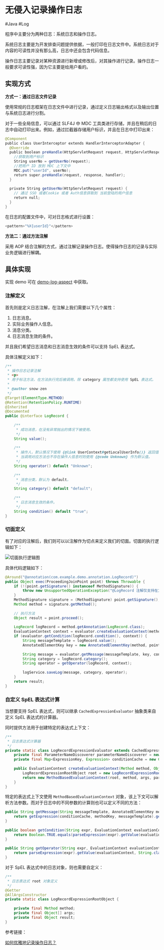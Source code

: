 # 无侵入记录操作日志
#Java #Log

程序中主要分为两种日志：系统日志和操作日志。

系统日志主要是为开发排查问题提供依据，一般打印在日志文件中。系统日志对于内容的可读性并没有那么高，日志中还会包含代码信息。

操作日志主要记录对某种资源进行新增或修改后，对其操作进行记录。操作日志一般要求可读性强，因为它主要是给用户看的。

## 实现方式

**方式一：通过日志文件记录**

使用常规的日志框架在日志文件中进行记录，通过定义日志输出格式以及输出位置与系统日志进行分割。

对于一些全局信息，可以通过 SLF4J 中 MDC 工具类进行存储，并且在稍后的日志中自动打印出来。例如，通过拦截器存储用户标识，并且在日志中打印出来：

```java
@Component  
public class UserInterceptor extends HandlerInterceptorAdapter {  
  @Override  
  public boolean preHandle(HttpServletRequest request, HttpServletResponse response, Object handler) throws Exception {  
    //获取到用户标识  
    String userNo = getUserNo(request);  
    //把用户 ID 放到 MDC 上下文中  
    MDC.put("userId", userNo);  
    return super.preHandle(request, response, handler);  
  }  
  
  private String getUserNo(HttpServletRequest request) {  
    // 通过 SSO 或者Cookie 或者 Auth信息获取到 当前登陆的用户信息  
    return null;  
  }  
}
```

在日志的配置文件中，可对日志格式进行设置：

```java
<pattern>"%X{userId}"</pattern>
```

**方法二：通过方法注解**

采用 AOP 结合注解的方式，通过注解记录操作日志。使得操作日志的记录与实际业务逻辑进行解耦。

## 具体实现

实现 demo 可在 [demo-log-aspect](https://github.com/snow-zen/demo-log-aspect) 中获取。

### 注解定义

首先则是定义日志注解，在注解上我们需要以下几个属性：

1. 日志消息。
2. 实际业务操作人信息。
3. 消息分类。
4. 日志消息生效的条件。

并且我们希望日志消息和日志消息生效的条件可以支持 SpEL 表达式。

具体注解定义如下：

```java
/**  
 * 操作日志记录注解  
 * <p>  
 * 用于标注方法，在方法执行完后被调用。除 category 属性都支持使用 SpEL 表达式。  
 *  
 * @author snow-zen  
 */
@Target(ElementType.METHOD)  
@Retention(RetentionPolicy.RUNTIME)  
@Inherited  
@Documented  
public @interface LogRecord {  
  
    /**  
     * 成功消息，在没有异常抛出的情况下被使用。  
     */  
    String value();  
  
    /**  
     * 操作人，默认情况下使用 {@link UserContext#getLocalUserInfo()} 返回值作为操作人。  
     * 当调用对应方法也不存在操作人信息时则使用 {@code Unknown} 作为默认值。  
     */  
    String operator() default "Unknown";  
  
    /**  
     * 消息分类，默认为 default。  
     */  
    String category() default "default";  
  
    /**  
     * 日志消息生效的条件。  
     */  
    String condition() default "true";  
}
```

### 切面定义

有了对应的注解后，我们则可以以注解作为切点来定义我们的切面。切面的执行逻辑如下：

![切面执行逻辑图](https://my-images-repo.oss-cn-hangzhou.aliyuncs.com/java/%E5%88%87%E9%9D%A2%E6%89%A7%E8%A1%8C%E9%80%BB%E8%BE%91%E5%9B%BE.png)

具体代码逻辑如下：

```java
@Around("@annotation(com.example.demo.annotation.LogRecord)")  
public Object exec(ProceedingJoinPoint point) throws Throwable {  
    if (!(point.getSignature() instanceof MethodSignature)) {  
        throw new UnsupportedOperationException("@LogRecord 注解仅支持在方法上标注");  
    }  
    MethodSignature signature = (MethodSignature) point.getSignature();  
    Method method = signature.getMethod();  
  
    // 执行方法  
    Object result = point.proceed();  
  
    LogRecord logRecord = method.getAnnotation(LogRecord.class);  
    EvaluationContext context = evaluator.createEvaluationContext(method, point.getArgs(), result);  
    if (evaluator.getCondition(logRecord.condition(), context)) {  
        String messageTemplate = logRecord.value();  
        AnnotatedElementKey key = new AnnotatedElementKey(method, point.getTarget().getClass());  
  
        String message = evaluator.getMessage(messageTemplate, key, context);  
        String category = logRecord.category();  
        String operator = getOperator(logRecord, context);  
  
        logService.saveLog(message, category, operator);  
    }  
    return result;  
}
```

### 自定义 SpEL 表达式计算

当想要支持 SpEL 表达式，则可以继承 `CachedExpressionEvaluator` 抽象类来自定义 SpEL 表达式的计算器。

同时提供方法用于创建特定的表达式上下文：

```java
/**  
 * 日志表达式计算器  
 */  
private static class LogRecordExpressionEvaluator extends CachedExpressionEvaluator {  
    private final ParameterNameDiscoverer parameterNameDiscoverer = new DefaultParameterNameDiscoverer();  
    private final Map<ExpressionKey, Expression> conditionCache = new ConcurrentHashMap<>();  
  
    public EvaluationContext createEvaluationContext(Method method, Object[] args, Object result) {  
        LogRecordExpressionRootObject root = new LogRecordExpressionRootObject(method, args, result);  
        return new MethodBasedEvaluationContext(root, method, args, parameterNameDiscoverer);  
    }  
}
```

特定的表达式上下文使用 `MethodBasedEvaluationContext` 对象，该上下文可以解析方法参数。而对于日志中的不同参数的计算则也可以定义不同的方法：

```java
public String getMessage(String messageTemplate, AnnotatedElementKey methodKey, EvaluationContext evaluationContext) {  
    return getExpression(conditionCache, methodKey, messageTemplate).getValue(evaluationContext, String.class);  
}  
  
public boolean getCondition(String expr, EvaluationContext evaluationContext) {  
    return Boolean.TRUE.equals(parseExpression(expr).getValue(evaluationContext, Boolean.class));  
}  
  
public String getOperator(String expr, EvaluationContext evaluationContext) {  
    return parseExpression(expr).getValue(evaluationContext, String.class);  
}
```

对于 SpEL 表达式中的日志对象，则也需要自定义：

```java
/**  
 * 日志表达式 root 对象定义  
 */  
@Getter  
@AllArgsConstructor  
private static class LogRecordExpressionRootObject {  
  
    private final Method method;  
    private final Object[] args;  
    private final Object result;  
}
```


参考链接：

[如何优雅地记录操作日志？](https://mp.weixin.qq.com/s?__biz=MjM5NjQ5MTI5OA==&mid=2651764878&idx=1&sn=47d0a950bacdbd062e544251e4d2c4d5&chksm=bd1261c38a65e8d59395c62f565067c8c1dad2e71e9a864dd782b111a43234c24154799a9db5&scene=178&cur_album_id=2049885284334403588#rd)